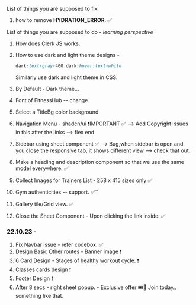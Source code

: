 List of things you are supposed to fix

1. how to remove **HYDRATION_ERROR**. ✅

List of things you are supposed to do - *learning perspective*

1. How does Clerk JS works.
2. How to use dark and light theme designs - 
   ```css
   dark:text-gray-400 dark:hover:text-white
   ```
   Similarly use dark and light theme in CSS.

3. By Default - Dark theme...
4. Font of FitnessHub -- change.
5. Select a TitleBg color background.
6. Navigation Menu - shadcn/ui ❗IMPORTANT ✅ --> Add Copyright issues in this after the links --> flex end
7. Sidebar using sheet component ✅ --> Bug,when sidebar is open and you close the responsive tab, it shows different view --> check that out.
8. Make a heading and description component so that we use the same model everywhere. ✅
9. Collect Images for Trainers List - 258 x 415 sizes only ✅
10. Gym authenticities -- support. ✅``
11. Gallery tile/Grid view. ✅
12. Close the Sheet Component - Upon clicking the link inside. ✅
   
### 22.10.23 - 
1. Fix Navbar issue - refer codebox. ✅
2. Design Basic Other routes - Banner image ❗
3. 6 Card Design - Stages of healthy workout cycle. ❗
4. Classes cards design ❗
5. Footer Design ❗
6. After 8 secs - right sheet popup. - Exclusive offer 🎟️🎫 Join today.. something like that.